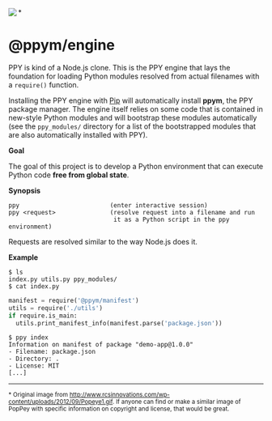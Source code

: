 <img src="http://i.imgur.com/Q4jjufa.png" align="left"></img>*
# @ppym/engine

PPY is kind of a Node.js clone. This is the PPY engine that lays the foundation
for loading Python modules resolved from actual filenames with a `require()`
function.

Installing the PPY engine with [Pip] will automatically install **ppym**, the
PPY package manager. The engine itself relies on some code that is contained in
new-style Python modules and will bootstrap these modules automatically (see
the `ppy_modules/` directory for a list of the bootstrapped modules that are
also automatically installed with PPY).

  [Pip]: https://pypi.python.org/pypi/pip

__Goal__ 

The goal of this project is to develop a Python environment that can execute
Python code **free from global state**.

__Synopsis__

    ppy                         (enter interactive session)
    ppy <request>               (resolve request into a filename and run
                                 it as a Python script in the ppy environment)

Requests are resolved similar to the way Node.js does it.

__Example__

```
$ ls
index.py utils.py ppy_modules/
$ cat index.py
```
```python
manifest = require('@ppym/manifest')
utils = require('./utils')
if require.is_main:
  utils.print_manifest_info(manifest.parse('package.json'))
```
```
$ ppy index
Information on manifest of package "demo-app@1.0.0"
- Filename: package.json
- Directory: .
- License: MIT
[...]
```

---

<sub>\* Original image from http://www.rcsinnovations.com/wp-content/uploads/2012/09/Popeye1.gif.
If anyone can find or make a similar image of PopPey with specific information on copyright and
license, that would be great.</sub> 
